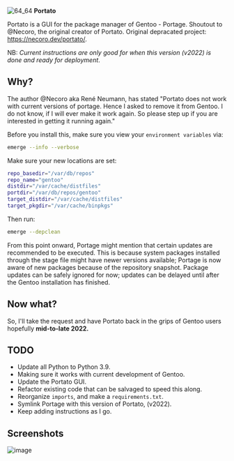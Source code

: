 ![64_64](https://user-images.githubusercontent.com/20936398/150125896-e8e94095-c383-40c6-a1e0-1729fce19612.png) **Portato**


Portato is a GUI for the package manager of Gentoo - Portage. Shoutout to @Necoro, the original creator of Portato.
Original depracated project: https://necoro.dev/portato/.

NB: _Current instructions are only good for when this version (v2022) is done and ready for deployment_.

## Why? 

The author @Necoro aka René Neumann, has stated "Portato does not work with current versions of portage. Hence I asked to remove it from Gentoo. I do not know, if I will ever make it work again. So please step up if you are interested in getting it running again."

Before you install this, make sure you view your `environment variables` via:

```bash
emerge --info --verbose
```

Make sure your new locations are set:

```bash
repo_basedir="/var/db/repos"
repo_name="gentoo"
distdir="/var/cache/distfiles"
portdir="/var/db/repos/gentoo"
target_distdir="/var/cache/distfiles"
target_pkgdir="/var/cache/binpkgs"
```
Then run:

```bash
emerge --depclean
```

From this point onward, Portage might mention that certain updates are recommended to be executed. This is because system packages installed through the stage file might have newer versions available; Portage is now aware of new packages because of the repository snapshot. Package updates can be safely ignored for now; updates can be delayed until after the Gentoo installation has finished.

## Now what?

So, I'll take the request and have Portato back in the grips of Gentoo users hopefully **mid-to-late 2022.**

## TODO

* Update all Python to Python 3.9.
* Making sure it works with current development of Gentoo.
* Update the Portato GUI.
* Refactor existing code that can be salvaged to speed this along.
* Reorganize `imports`, and make a `requirements.txt`. 
* Symlink Portage with this version of Portato, (v2022). 
* Keep adding instructions as I go.

## Screenshots

![image](https://user-images.githubusercontent.com/20936398/150138840-95f019b7-db0a-4bfe-bfb7-05eb01c2f604.png)
